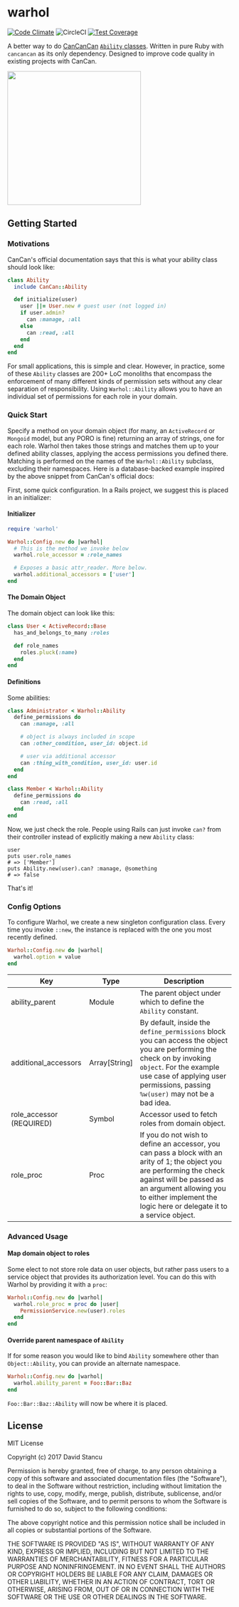 # warhol

[![Code Climate](https://codeclimate.com/github/mach-kernel/warhol.png)](https://codeclimate.com/github/mach-kernel/warhol) ![CircleCI](https://circleci.com/gh/mach-kernel/warhol.svg?style=shield&circle-token=00f71ed6911aab669bda9ff2432ca6c66d54a5e0) [![Test Coverage](https://codeclimate.com/github/mach-kernel/warhol/badges/coverage.svg)](https://codeclimate.com/github/mach-kernel/warhol/coverage)

A better way to do [CanCanCan](https://github.com/CanCanCommunity/cancancan) [`Ability` classes](https://github.com/CanCanCommunity/cancancan/wiki/Defining-Abilities). Written in pure Ruby with `cancancan` as its only dependency. Designed to improve code quality in existing projects with CanCan.

<img height="300px" src="https://raw.github.com/mach-kernel/warhol/master/splash.jpg" />

## Getting Started

### Motivations

CanCan's official documentation says that this is what your ability class should look like:

```ruby
class Ability
  include CanCan::Ability

  def initialize(user)
    user ||= User.new # guest user (not logged in)
    if user.admin?
      can :manage, :all
    else
      can :read, :all
    end
  end
end
```

For small applications, this is simple and clear. However, in practice, some of these `Ability` classes are 200+ LoC monoliths that encompass the enforcement of many different kinds of permission sets without any clear separation of responsibility. Using `Warhol::Ability` allows you to have an individual set of permissions for each role in your domain.


### Quick Start

Specify a method on your domain object (for many, an `ActiveRecord` or `Mongoid` model, but any PORO is fine) returning an array of strings, one for each role. Warhol then takes those strings and matches them up to your defined ability classes, applying the access permissions you defined there. Matching is performed on the names of the `Warhol::Ability` subclass, excluding their namespaces. Here is a database-backed example inspired by the above snippet from CanCan's official docs:

First, some quick configuration. In a Rails project, we suggest this is placed in an initializer:

#### Initializer

```ruby
require 'warhol'

Warhol::Config.new do |warhol|
  # This is the method we invoke below
  warhol.role_accessor = :role_names

  # Exposes a basic attr_reader. More below.
  warhol.additional_accessors = ['user']
end
```

#### The Domain Object

The domain object can look like this: 

```ruby
class User < ActiveRecord::Base
  has_and_belongs_to_many :roles

  def role_names
    roles.pluck(:name)
  end
end
```

#### Definitions

Some abilities:

```ruby
class Administrator < Warhol::Ability
  define_permissions do
    can :manage, :all

    # object is always included in scope
    can :other_condition, user_id: object.id

    # user via additional accessor
    can :thing_with_condition, user_id: user.id
  end
end

class Member < Warhol::Ability
  define_permissions do
    can :read, :all
  end
end
```

Now, we just check the role. People using Rails can just invoke `can?` from their controller instead of explicitly making a new `Ability` class:

```
user
puts user.role_names
# => ['Member']
puts Ability.new(user).can? :manage, @something
# => false
```

That's it!

### Config Options

To configure Warhol, we create a new singleton configuration class. Every time you invoke `::new`, the instance is replaced with the one you most recently defined. 

```ruby
Warhol::Config.new do |warhol|
  warhol.option = value
end
```
| Key                      | Type          | Description                                                                                                                                                                                                                                           |
|--------------------------|---------------|-------------------------------------------------------------------------------------------------------------------------------------------------------------------------------------------------------------------------------------------------------|
| ability_parent           | Module        | The parent object under which to define the `Ability` constant.                                                                                                                                                                                       |
| additional_accessors     | Array[String] | By default, inside the `define_permissions` block you can access the object you are performing the check on by invoking `object`. For the example use case of applying user permissions, passing `%w(user)` may not be a bad idea.                    |
| role_accessor (REQUIRED) | Symbol        | Accessor used to fetch roles from domain object.                                                                                                                                                                                                      |
| role_proc                | Proc          | If you do not wish to define an accessor, you can pass a block with an arity of 1; the object you are performing the check against will be passed as an argument allowing you to either implement the logic here or delegate it to a service object.  |


### Advanced Usage

#### Map domain object to roles

Some elect to not store role data on user objects, but rather pass users to a service object that provides its authorization level. You can do this with Warhol by providing it with a `proc`:

```ruby
Warhol::Config.new do |warhol|
  warhol.role_proc = proc do |user|
    PermissionService.new(user).roles
  end
end
```

#### Override parent namespace of `Ability`

If for some reason you would like to bind `Ability` somewhere other than `Object::Ability`, you can provide an alternate namespace. 

```ruby
Warhol::Config.new do |warhol|
  warhol.ability_parent = Foo::Bar::Baz
end
```

`Foo::Bar::Baz::Ability` will now be where it is placed. 


## License

MIT License

Copyright (c) 2017 David Stancu

Permission is hereby granted, free of charge, to any person obtaining a copy
of this software and associated documentation files (the "Software"), to deal
in the Software without restriction, including without limitation the rights
to use, copy, modify, merge, publish, distribute, sublicense, and/or sell
copies of the Software, and to permit persons to whom the Software is
furnished to do so, subject to the following conditions:

The above copyright notice and this permission notice shall be included in all
copies or substantial portions of the Software.

THE SOFTWARE IS PROVIDED "AS IS", WITHOUT WARRANTY OF ANY KIND, EXPRESS OR
IMPLIED, INCLUDING BUT NOT LIMITED TO THE WARRANTIES OF MERCHANTABILITY,
FITNESS FOR A PARTICULAR PURPOSE AND NONINFRINGEMENT. IN NO EVENT SHALL THE
AUTHORS OR COPYRIGHT HOLDERS BE LIABLE FOR ANY CLAIM, DAMAGES OR OTHER
LIABILITY, WHETHER IN AN ACTION OF CONTRACT, TORT OR OTHERWISE, ARISING FROM,
OUT OF OR IN CONNECTION WITH THE SOFTWARE OR THE USE OR OTHER DEALINGS IN THE
SOFTWARE.
